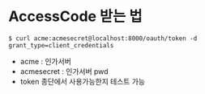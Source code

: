 


# AccessCode 받는 법
` $ curl acme:acmesecret@localhost:8000/oauth/token -d grant_type=client_credentials `
- acme : 인가서버
- acmesecret : 인가서버 pwd
- token 종단에서 사용가능한지 테스트 가능


